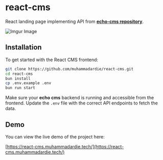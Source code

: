 # react-cms
React landing page implementing API from [**echo-cms repository**](https://github.com/muhammadardie/echo-cms).

![Imgur Image](https://imgur.com/LEtD8Yi.png)

## Installation

To get started with the React CMS frontend:

```sh
git clone https://github.com/muhammadardie/react-cms.git
cd react-cms
bun install
cp .env.example .env
bun run start
```

Make sure your **echo cms** backend is running and accessible from the frontend. Update the `.env` file with the correct API endpoints to fetch the data.

## Demo

You can view the live demo of the project here:

[https://react-cms.muhammadardie.tech/](https://react-cms.muhammadardie.tech/)
